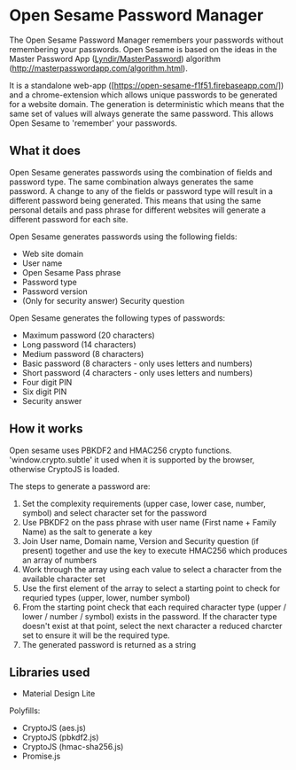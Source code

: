 # Open Sesame Password Manager
The Open Sesame Password Manager remembers your passwords without remembering your passwords.  Open Sesame is based on the ideas in the Master Password App ([Lyndir/MasterPassword](https://github.com/Lyndir/MasterPassword)) algorithm (<http://masterpasswordapp.com/algorithm.html>).

It is a standalone web-app ([https://open-sesame-f1f51.firebaseapp.com/]) and a chrome-extension which allows unique passwords to be generated for a website domain.  The generation is deterministic which means that the same set of values will always generate the same password.  This allows Open Sesame to 'remember' your passwords.

## What it does
Open Sesame generates passwords using the combination of fields and password type.  The same combination always generates the same password.  A change to any of the fields or password type will result in a different password being generated.  This means that using the same personal details and pass phrase for different websites will generate a different password for each site.

Open Sesame generates passwords using the following fields:
* Web site domain
* User name
* Open Sesame Pass phrase
* Password type
* Password version
* (Only for security answer) Security question

Open Sesame generates the following types of passwords:
* Maximum password (20 characters)
* Long password (14 characters)
* Medium password (8 characters)
* Basic password (8 characters - only uses letters and numbers)
* Short password (4 characters - only uses letters and numbers)
* Four digit PIN
* Six digit PIN
* Security answer



## How it works
Open sesame uses PBKDF2 and HMAC256 crypto functions.  'window.crypto.subtle' it used when it is supported by the browser, otherwise CryptoJS is loaded.  

The steps to generate a password are:

1. Set the complexity requirements (upper case, lower case, number, symbol) and select character set for the password
2. Use PBKDF2 on the pass phrase with user name (First name + Family Name) as the salt to generate a key
3. Join User name, Domain name, Version and Security question (if present) together and use the key to execute HMAC256 which produces an array of numbers
4. Work through the array using each value to select a character from the available character set
5. Use the first element of the array to select a starting point to check for requried types (upper, lower, number symbol)
6. From the starting point check that each required character type (upper / lower / number / symbol) exists in the password.  If the character type doesn't exist at that point, select the next character a reduced charcter set to ensure it will be the required type.
7. The generated password is returned as a string


## Libraries used
* Material Design Lite


Polyfills:
* CryptoJS (aes.js)
* CryptoJS (pbkdf2.js)
* CryptoJS (hmac-sha256.js)
* Promise.js
